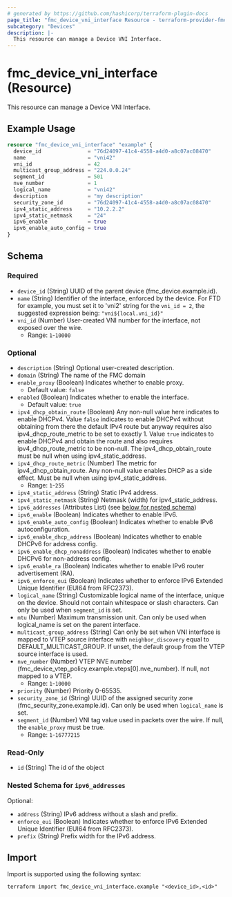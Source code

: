 ```yaml
---
# generated by https://github.com/hashicorp/terraform-plugin-docs
page_title: "fmc_device_vni_interface Resource - terraform-provider-fmc"
subcategory: "Devices"
description: |-
  This resource can manage a Device VNI Interface.
---
```


# fmc_device_vni_interface (Resource)

This resource can manage a Device VNI Interface.

## Example Usage

```terraform
resource "fmc_device_vni_interface" "example" {
  device_id               = "76d24097-41c4-4558-a4d0-a8c07ac08470"
  name                    = "vni42"
  vni_id                  = 42
  multicast_group_address = "224.0.0.24"
  segment_id              = 501
  nve_number              = 1
  logical_name            = "vni42"
  description             = "my description"
  security_zone_id        = "76d24097-41c4-4558-a4d0-a8c07ac08470"
  ipv4_static_address     = "10.2.2.2"
  ipv4_static_netmask     = "24"
  ipv6_enable             = true
  ipv6_enable_auto_config = true
}
```

<!-- schema generated by tfplugindocs -->
## Schema

### Required

- `device_id` (String) UUID of the parent device (fmc_device.example.id).
- `name` (String) Identifier of the interface, enforced by the device. For FTD for example, you must set it to 'vni2' string for the `vni_id = 2`, the suggested expression being: `"vni${local.vni_id}"`
- `vni_id` (Number) User-created VNI number for the interface, not exposed over the wire.
  - Range: `1`-`10000`

### Optional

- `description` (String) Optional user-created description.
- `domain` (String) The name of the FMC domain
- `enable_proxy` (Boolean) Indicates whether to enable proxy.
  - Default value: `false`
- `enabled` (Boolean) Indicates whether to enable the interface.
  - Default value: `true`
- `ipv4_dhcp_obtain_route` (Boolean) Any non-null value here indicates to enable DHCPv4. Value `false` indicates to enable DHCPv4 without obtaining from there the default IPv4 route but anyway requires also ipv4_dhcp_route_metric to be set to exactly 1. Value `true` indicates to enable DHCPv4 and obtain the route and also requires ipv4_dhcp_route_metric to be non-null. The ipv4_dhcp_obtain_route must be null when using ipv4_static_address.
- `ipv4_dhcp_route_metric` (Number) The metric for ipv4_dhcp_obtain_route. Any non-null value enables DHCP as a side effect. Must be null when using ipv4_static_address.
  - Range: `1`-`255`
- `ipv4_static_address` (String) Static IPv4 address.
- `ipv4_static_netmask` (String) Netmask (width) for ipv4_static_address.
- `ipv6_addresses` (Attributes List) (see [below for nested schema](#nestedatt--ipv6_addresses))
- `ipv6_enable` (Boolean) Indicates whether to enable IPv6.
- `ipv6_enable_auto_config` (Boolean) Indicates whether to enable IPv6 autoconfiguration.
- `ipv6_enable_dhcp_address` (Boolean) Indicates whether to enable DHCPv6 for address config.
- `ipv6_enable_dhcp_nonaddress` (Boolean) Indicates whether to enable DHCPv6 for non-address config.
- `ipv6_enable_ra` (Boolean) Indicates whether to enable IPv6 router advertisement (RA).
- `ipv6_enforce_eui` (Boolean) Indicates whether to enforce IPv6 Extended Unique Identifier (EUI64 from RFC2373).
- `logical_name` (String) Customizable logical name of the interface, unique on the device. Should not contain whitespace or slash characters. Can only be used when `segment_id` is set.
- `mtu` (Number) Maximum transmission unit. Can only be used when logical_name is set on the parent interface.
- `multicast_group_address` (String) Can only be set when VNI interface is mapped to VTEP source interface with `neighbor_discovery` equal to DEFAULT_MULTICAST_GROUP. If unset, the default group from the VTEP source interface is used.
- `nve_number` (Number) VTEP NVE number (fmc_device_vtep_policy.example.vteps[0].nve_number). If null, not mapped to a VTEP.
  - Range: `1`-`10000`
- `priority` (Number) Priority 0-65535.
- `security_zone_id` (String) UUID of the assigned security zone (fmc_security_zone.example.id). Can only be used when `logical_name` is set.
- `segment_id` (Number) VNI tag value used in packets over the wire. If null, the `enable_proxy` must be true.
  - Range: `1`-`16777215`

### Read-Only

- `id` (String) The id of the object

<a id="nestedatt--ipv6_addresses"></a>
### Nested Schema for `ipv6_addresses`

Optional:

- `address` (String) IPv6 address without a slash and prefix.
- `enforce_eui` (Boolean) Indicates whether to enforce IPv6 Extended Unique Identifier (EUI64 from RFC2373).
- `prefix` (String) Prefix width for the IPv6 address.

## Import

Import is supported using the following syntax:

```shell
terraform import fmc_device_vni_interface.example "<device_id>,<id>"
```
